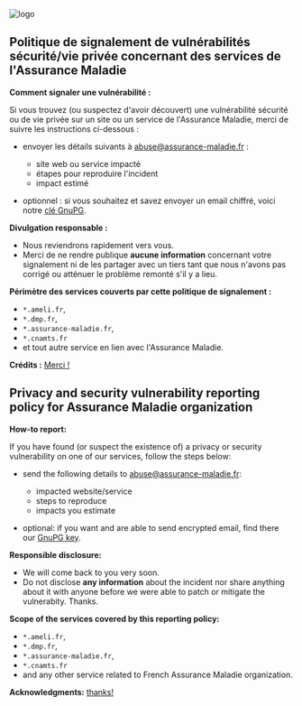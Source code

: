 ![logo](https://avatars0.githubusercontent.com/u/35814749?s=200&v=4)

## Politique de signalement de vulnérabilités sécurité/vie privée concernant des services de l'Assurance Maladie

**Comment signaler une vulnérabilité :** 

Si vous trouvez (ou suspectez d'avoir découvert) une vulnérabilité sécurité ou de vie privée sur un site ou un service de l'Assurance Maladie, merci de suivre les instructions ci-dessous :

- envoyer les détails suivants à [abuse@assurance-maladie.fr](mailto:abuse@assurance-maladie.fr) :
  - site web ou service impacté
  - étapes pour reproduire l'incident
  - impact estimé 

- optionnel : si vous souhaitez et savez envoyer un email chiffré, voici notre [clé GnuPG](https://github.com/AssuranceMaladieSec/abuse/blob/master/abuse-gpg-public-key.txt).

**Divulgation responsable :** 
- Nous reviendrons rapidement vers vous. 
- Merci de ne rendre publique **aucune information** concernant votre signalement ni de les partager avec un tiers tant que nous n'avons pas corrigé ou atténuer le problème remonté s'il y a lieu. 

**Périmètre des services couverts par cette politique de signalement :** 
- `*.ameli.fr`,
- `*.dmp.fr`,
- `*.assurance-maladie.fr`,
-  `*.cnamts.fr`
- et tout autre service en lien avec l'Assurance Maladie.

**Crédits :** [Merci !](https://github.com/AssuranceMaladieSec/abuse/blob/master/thanks.md)

## Privacy and security vulnerability reporting policy for Assurance Maladie organization

**How-to report:**

If you have found (or suspect the existence of) a privacy or security vulnerability on one of our services, follow the steps below: 

- send the following details to [abuse@assurance-maladie.fr](mailto:abuse@assurance-maladie.fr):
  - impacted website/service
  - steps to reproduce
  - impacts you estimate 

- optional: if you want and are able to send encrypted email, find there our [GnuPG key](https://github.com/AssuranceMaladieSec/abuse/blob/master/abuse-gpg-public-key.txt).

**Responsible disclosure:** 
- We will come back to you very soon. 
- Do not disclose **any information** about the incident nor share anything about it with anyone before we were able to patch or mitigate the vulnerabity. Thanks.

**Scope of the services covered by this reporting policy:** 
- `*.ameli.fr`, 
- `*.dmp.fr`, 
- `*.assurance-maladie.fr`,
-  `*.cnamts.fr`
- and any other service related to French Assurance Maladie organization.

**Acknowledgments:** [thanks!](https://github.com/AssuranceMaladieSec/abuse/blob/master/thanks.md)